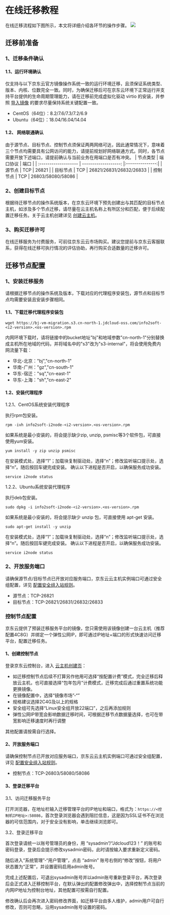 # 在线迁移教程

在线迁移流程如下图所示，本文将详细介绍各环节的操作步骤。
![](https://img1.jcloudcs.com/cn/image/vm/migration-operation-overview.png)

## 迁移前准备
### 1、迁移条件确认
#### 1.1、运行环境确认<br>

仅支持与以下京东云官方镜像操作系统一致的运行环境迁移，且须保证系统类型、版本、内核、位数完全一致。同时，为确保迁移后可在京东云环境下正常运行并支持平台提供的生命周期管理能力，请在迁移前完成虚拟化驱动 virtio 的安装，并参照 [导入镜像](https://docs.jdcloud.com/cn/virtual-machines/import-private-image) 的要求尽量保持系统关键配置一致。
* CentOS（64位）：8.2/7.6/7.3/7.2/6.9
* Ubuntu（64位）：18.04/16.04/14.04

#### 1.2、 网络联通确认<br>
由于源节点、目标节点、控制节点须保证两两网络可达，因此通常情况下，意味着三个节点均需要具有公网访问的能力，请提前规划好网络联通方式。同时，各节点需要开放下述端口，请提前确认与当前业务在用端口是否有冲突。
| 节点类型                | 端口协议                | 端口          |
| :------------------- | -------------------: |:---------------:|
| 源节点  | TCP | 26821 |
| 目标节点   | TCP   | 26821/26831/26832/26833          |
| 控制节点   | TCP   | 26803/58080/58086   |


### 2、创建目标节点
根据待迁移节点的操作系统版本，在京东云环境下预先创建出与其匹配的目标节点主机，如涉及多个节点迁移，请尽量在云主机名称上有所区分和匹配，便于后续配置迁移任务。关于云主机创建详见 [创建云主机](https://docs.jdcloud.com/virtual-machines/create-instance)。

### 3、购买迁移许可
在线迁移服务为付费服务，可前往京东云云市场购买。建议您提前与京东云客服联系，获得在线迁移可执行情况的评估协助，再行购买合适数量的迁移许可。

## 迁移节点配置
### 1、安装迁移服务
请根据迁移节点的操作系统及版本，下载对应的代理程序安装包，源节点和目标节点均需要安装且安装步骤相同。

#### 1.1、下载迁移代理程序安装包
```
wget https://bj-vm-migration.s3.cn-north-1.jdcloud-oss.com/info2soft-<i2-version>.<os-version>.rpm
```
内网环境下载时，请将链接中的bucket地址"bj"和地域参数"cn-north-1"分别替换成主机所在地域的代码，并将域名中的"s3"改为"s3-internal"，将会使用免费内网流量下载：
* 华北-北京："bj","cn-north-1"
* 华南-广州："gz","cn-south-1"
* 华东-宿迁："sq","cn-east-1"
* 华东-上海："sh","cn-east-2"

#### 1.2、安装代理程序
1.2.1、CentOS系统安装代理程序

执行rpm包安装。
```
rpm -ivh info2soft-i2node-<i2-version>.<os-version>.rpm
```
如果系统是最小安装的，将会提示缺少zip, unzip, psmisc等3个软件包，可直接使用yum安装。
```
yum install -y zip unzip psmisc
```
在安装模式处，选择“1”；加载块复制驱动处，选择“n”；修改监听端口提示处，选择“n”。随后按回车键完成安装。
确认以下进程是否开启，以确保服务成功安装。
```
service i2node status
```
1.2.2、Ubuntu系统安装代理程序

执行deb包安装。
```
sudo dpkg -i info2soft-i2node-<i2-version>.<os-version>.rpm
```
如果系统是最小安装的，将会提示缺少 unzip 包，可直接使用 apt-get 安装。
```
sudo apt-get install -y unzip
```
在安装模式处，选择“1”；加载块复制驱动处，选择“n”；修改监听端口提示处，选择“n”。随后按回车键完成安装。
确认以下进程是否开启，以确保服务成功安装。
```
service i2node status
```
### 2、开放服务端口
请确保源节点/目标节点已开放对应服务端口，京东云云主机实例端口可通过安全组配置，详见 [配置安全组入站规则](https://docs.jdcloud.com/cn/virtual-machines/configurate-inbound-rules)。
* 源节点：TCP-26821
* 目标节点：TCP-26821/26831/26832/26833

### 控制节点配置
京东云提供了预装迁移服务平台的镜像，您只需使用该镜像创建一台云主机（推荐配置4C8G）并绑定一个弹性公网IP，即可通过IP地址+端口的形式快速访问迁移平台，配置迁移任务。

#### 1、创建控制节点
登录京东云控制台，进入 [云主机创建页](https://cns-console.jdcloud.com/compute/vm/create?regionId=cn-north-1)：
* 如迁移控制节点后续不打算另作他用可选择“按配置计费”模式，完全迁移后释放云主机，也可直接选择“包年包月”计费模式，迁移完成后通过重置系统功能更换镜像。
* 在镜像配置中，选择“镜像市场”-“”
* 规格建议选择2C4G及以上的规格
* 安全组可先选择“Linux安全组开放22端口”，之后再添加规则
* 弹性公网IP带宽会影响数据迁移时间，可根据迁移节点数据量选择，也可在带宽影响迁移速度时再行调整

其他配置请按需自行选择。

#### 2、开放服务端口
请确保控制节点已开放对应服务端口，京东云云主机实例端口可通过安全组配置，详见 [配置安全组入站规则](https://docs.jdcloud.com/cn/virtual-machines/configurate-inbound-rules)。
* 控制节点：TCP-26803/58080/58086

#### 3、登录迁移平台
3.1、访问迁移服务平台

打开浏览器，在地址栏输入迁移管理平台的IP地址和端口，格式为：`https://<控制机IP地址>:58086`，首次登录浏览器会遇到阻拦信息，这是因为SSL证书不在浏览器的可信范围内，对于安全没有影响，单击继续浏览即可。

3.2、登录迁移平台

首次登录请统一以账号管理员的身份，用 “sysadmin”/“Jdcloud123！” 的账号和密码登录，登录后会提示修改sysadmin密码，此时请按输入要求重新定义密码。<br>

随后进入“系统管理”-“用户管理”，点击 “admin” 账号右侧的“修改”按钮，将用户状态置为“正常”，并设置密码启用admin账号。<br>

完成上述配置后，可退出sysadmin账号并以admin账号重新登录平台，再次登录后会正式进入迁移控制平台，在默认弹出的配置修改弹出中，选择控制节点当前的内网IP地址为控制台地址，其他配置可按需自行配置。<br>

修改确认后会再次进入密码修改界面，如迁移平台由多人维护，admin用户可自行修改，否则可忽略，沿用sysadmin账号设置的密码。
